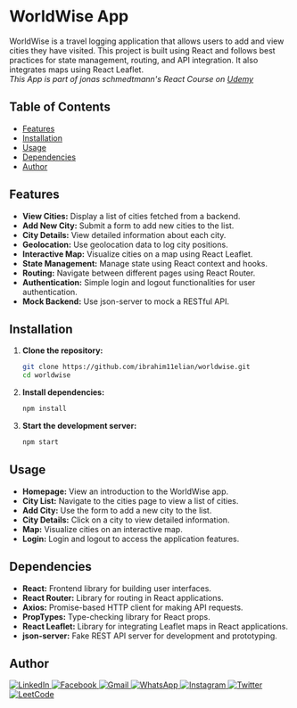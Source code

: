 # WorldWise App

WorldWise is a travel logging application that allows users to add and view cities they have visited. This project is built using React and follows best practices for state management, routing, and API integration. It also integrates maps using React Leaflet.  
_This App is part of jonas schmedtmann's React Course on [Udemy](https://www.udemy.com/course/the-ultimate-react-course/)_

## Table of Contents

- [Features](#features)
- [Installation](#installation)
- [Usage](#usage)
- [Dependencies](#dependencies)
- [Author](#author)

## Features

- **View Cities:** Display a list of cities fetched from a backend.
- **Add New City:** Submit a form to add new cities to the list.
- **City Details:** View detailed information about each city.
- **Geolocation:** Use geolocation data to log city positions.
- **Interactive Map:** Visualize cities on a map using React Leaflet.
- **State Management:** Manage state using React context and hooks.
- **Routing:** Navigate between different pages using React Router.
- **Authentication:** Simple login and logout functionalities for user authentication.
- **Mock Backend:** Use json-server to mock a RESTful API.

## Installation

1. **Clone the repository:**
   ```bash
   git clone https://github.com/ibrahim11elian/worldwise.git
   cd worldwise
   ```
2. **Install dependencies:**
   ```bash
   npm install
   ```
3. **Start the development server:**
   ```bash
   npm start
   ```

## Usage

- **Homepage:** View an introduction to the WorldWise app.
- **City List:** Navigate to the cities page to view a list of cities.
- **Add City:** Use the form to add a new city to the list.
- **City Details:** Click on a city to view detailed information.
- **Map:** Visualize cities on an interactive map.
- **Login:** Login and logout to access the application features.

## Dependencies

- **React:** Frontend library for building user interfaces.
- **React Router:** Library for routing in React applications.
- **Axios:** Promise-based HTTP client for making API requests.
- **PropTypes:** Type-checking library for React props.
- **React Leaflet:** Library for integrating Leaflet maps in React applications.
- **json-server:** Fake REST API server for development and prototyping.

## Author

<p align="left">

<a href="https://www.linkedin.com/in/ibrahim-ahmed-a8bba9196" target="_blank">![LinkedIn](https://img.shields.io/badge/linkedin-%230077B5.svg?style=for-the-badge&logo=linkedin&logoColor=white)
</a>
<a href="https://www.facebook.com/ibrahim11ahmed" target="_blank">![Facebook](https://img.shields.io/badge/Facebook-%231877F2.svg?style=for-the-badge&logo=Facebook&logoColor=white)
</a>
<a href="mailto:ibrahim11elian@gmail.com" target="_blank">![Gmail](https://img.shields.io/badge/Gmail-D14836?style=for-the-badge&logo=gmail&logoColor=white)
</a>
<a href="tel:+201157676284" target="_blank">![WhatsApp](https://img.shields.io/badge/WhatsApp-25D366?style=for-the-badge&logo=whatsapp&logoColor=white)
</a>
<a href="https://www.instagram.com/ibrahim11ahmed/" target="_blank">![Instagram](https://img.shields.io/badge/Instagram-%23E4405F.svg?style=for-the-badge&logo=Instagram&logoColor=white)
</a>
<a href="https://twitter.com/ibrahim11elian" target="_blank">![Twitter](https://img.shields.io/badge/Twitter-%231DA1F2.svg?style=for-the-badge&logo=Twitter&logoColor=white)
<a href="https://leetcode.com/ibrahim11elian" target="_blank">![LeetCode](https://img.shields.io/badge/LeetCode-000000?style=for-the-badge&logo=LeetCode&logoColor=#d16c06)

</p>
